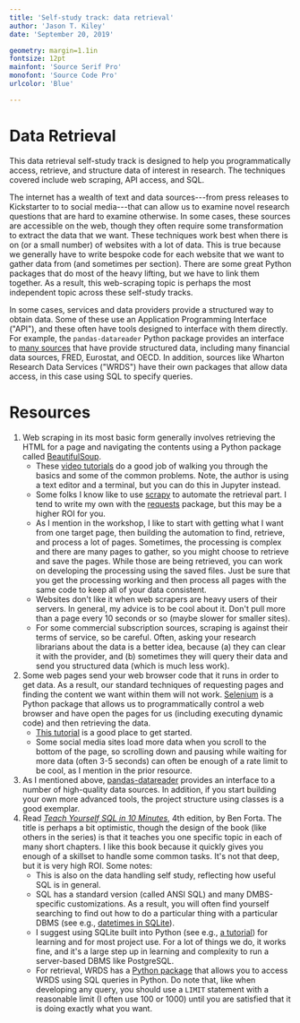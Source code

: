 ```yaml
---
title: 'Self-study track: data retrieval'
author: 'Jason T. Kiley'
date: 'September 20, 2019'

geometry: margin=1.1in
fontsize: 12pt
mainfont: 'Source Serif Pro'
monofont: 'Source Code Pro'
urlcolor: 'Blue'

---
```


# Data Retrieval

This data retrieval self-study track is designed to help you programmatically access, retrieve, and structure data of interest in research.
The techniques covered include web scraping, API access, and SQL.

The internet has a wealth of text and data sources---from press releases to Kickstarter to to social media---that can allow us to examine novel research questions that are hard to examine otherwise.
In some cases, these sources are accessible on the web, though they often require some transformation to extract the data that we want.
These techniques work best when there is on (or a small number) of websites with a lot of data.
This is true because we generally have to write bespoke code for each website that we want to gather data from (and sometimes per section).
There are some great Python packages that do most of the heavy lifting, but we have to link them together.
As a result, this web-scraping topic is perhaps the most independent topic across these self-study tracks.

In some cases, services and data providers provide a structured way to obtain data.
Some of these use an Application Programming Interface ("API"), and these often have tools designed to interface with them directly.
For example, the `pandas-datareader` Python package provides an interface to [many sources](https://pandas-datareader.readthedocs.io/en/latest/remote_data.html) that have provide structured data, including many financial data sources, FRED, Eurostat, and OECD.
In addition, sources like Wharton Research Data Services ("WRDS") have their own packages that allow data access, in this case using SQL to specify queries.


# Resources

1. Web scraping in its most basic form generally involves retrieving the HTML for a page and navigating the contents using a Python package called [BeautifulSoup](https://www.crummy.com/software/BeautifulSoup/).
    - These [video tutorials](https://www.youtube.com/playlist?list=PLQVvvaa0QuDfV1MIRBOcqClP6VZXsvyZS) do a good job of walking you through the basics and some of the common problems. Note, the author is using a text editor and a terminal, but you can do this in Jupyter instead.
    - Some folks I know like to use [scrapy](https://scrapy.org) to automate the retrieval part. I tend to write my own with the [requests](https://2.python-requests.org/en/master/) package, but this may be a higher ROI for you.
    - As I mention in the workshop, I like to start with getting what I want from one target page, then building the automation to find, retrieve, and process a lot of pages. Sometimes, the processing is complex and there are many pages to gather, so you might choose to retrieve and save the pages. While those are being retrieved, you can work on developing the processing using the saved files. Just be sure that you get the processing working and then process all pages with the same code to keep all of your data consistent.
    - Websites don't like it when web scrapers are heavy users of their servers. In general, my advice is to be cool about it. Don't pull more than a page every 10 seconds or so (maybe slower for smaller sites).
    - For some commercial subscription sources, scraping is against their terms of service, so be careful. Often, asking your research librarians about the data is a better idea, because (a) they can clear it with the provider, and (b) sometimes they will query their data and send you structured data (which is much less work).
1. Some web pages send your web browser code that it runs in order to get data. As a result, our standard techniques of requesting pages and finding the content we want within them will not work. [Selenium](https://www.seleniumhq.org) is a Python package that allows us to programmatically control a web browser and have open the pages for us (including executing dynamic code) and then retrieving the data.
    - [This tutorial](https://www.freecodecamp.org/news/better-web-scraping-in-python-with-selenium-beautiful-soup-and-pandas-d6390592e251/) is a good place to get started.
    - Some social media sites load more data when you scroll to the bottom of the page, so scrolling down and pausing while waiting for more data (often 3-5 seconds) can often be enough of a rate limit to be cool, as I mention in the prior resource.
1. As I mentioned above, [pandas-datareader](https://pandas-datareader.readthedocs.io/en/latest/index.html) provides an interface to a number of high-quality data sources. In addition, if you start building your own more advanced tools, the project structure using classes is a good exemplar.
1. Read [*Teach Yourself SQL in 10 Minutes*](https://forta.com/books/0672336073/), 4th edition, by Ben Forta. The title is perhaps a bit optimistic, though the design of the book (like others in the series) is that it teaches you one specific topic in each of many short chapters. I like this book because it quickly gives you enough of a skillset to handle some common tasks. It's not that deep, but it is very high ROI. Some notes:
    - This is also on the data handling self study, reflecting how useful SQL is in general.
    - SQL has a standard version (called ANSI SQL) and many DMBS-specific customizations. As a result, you will often find yourself searching to find out how to do a particular thing with a particular DBMS (see e.g., [datetimes in SQLite](https://stackoverflow.com/questions/12406295/how-to-query-in-sqlite-for-different-date-format)).
    - I suggest using SQLite built into Python (see e.g., [a tutorial](https://likegeeks.com/python-sqlite3-tutorial/)) for learning and for most project use. For a lot of things we do, it works fine, and it's a large step up in learning and complexity to run a server-based DBMS like PostgreSQL.
    - For retrieval, WRDS has a [Python package](https://github.com/wharton/wrds) that allows you to access WRDS using SQL queries in Python. Do note that, like when developing any query, you should use a `LIMIT` statement with a reasonable limit (I often use 100 or 1000) until you are satisfied that it is doing exactly what you want.
